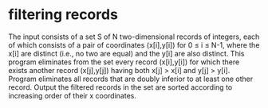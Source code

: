 # filtering records
The input consists of a set S of N two-dimensional records of integers, each of which consists of a pair of coordinates (x[i],y[i]) for 0 ≤ i ≤ N-1, where the x[i] are distinct (i.e., no two are equal) and the y[i] are also distinct.
This program eliminates from the set every record (x[i],y[i]) for which there exists another record (x[j],y[j]) having both x[j] > x[i] and y[j] > y[i]. Program eliminates all records that are doubly inferior to at least one other record. Output the filtered records in the set are sorted according to increasing order of their x coordinates.




